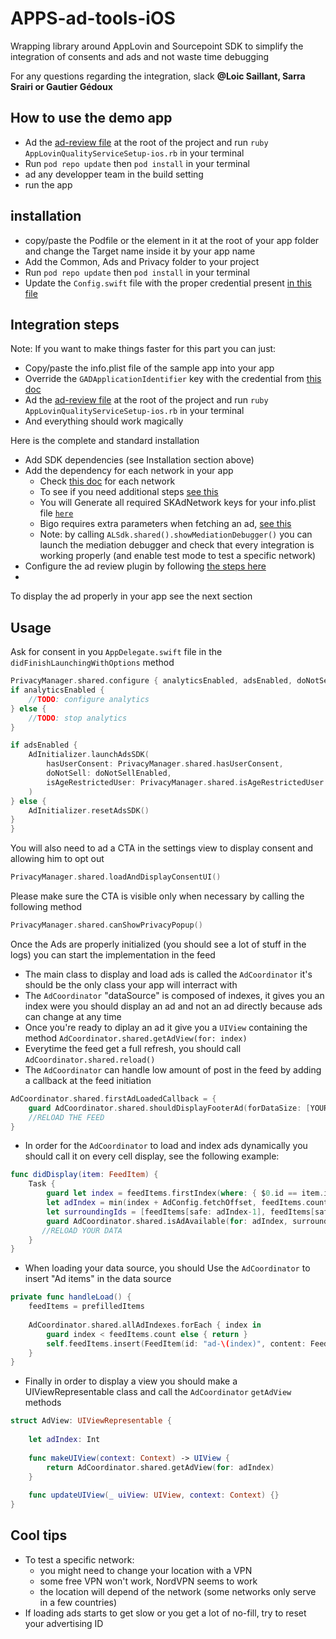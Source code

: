 # APPS-ad-tools-iOS

Wrapping library around AppLovin and Sourcepoint SDK to simplify the integration of consents and ads and not waste time debugging

For any questions regarding the integration, slack **@Loic Saillant, Sarra Srairi or Gautier Gédoux**


## How to use the demo app

* Ad the [ad-review file](https://www.notion.so/voodoo/Ads-in-BeReal-f56d438a6b6f4d2a8dd36e941a473fad?pvs=4#3aab2b062611417f920eff85e9c1e44f) at the root of the project and run `ruby AppLovinQualityServiceSetup-ios.rb` in your terminal
* Run `pod repo update` then `pod install` in your terminal
* ad any developper team in the build setting
* run the app


## installation

* copy/paste the Podfile or the element in it at the root of your app folder and change the Target name inside it by your app name
* Add the Common, Ads and Privacy folder to your project
* Run `pod repo update` then `pod install` in your terminal
* Update the `Config.swift` file with the proper credential present [in this file](https://docs.google.com/spreadsheets/d/10GfnMXMkHk4YTUA1xX9oIcqg-vzzLkAdiWUDXRK9lU8/edit?pli=1#gid=0)

## Integration steps

Note: If you want to make things faster for this part you can just:
   * Copy/paste the info.plist file of the sample app into your app
   * Override the `GADApplicationIdentifier` key with the credential from [this doc](https://docs.google.com/spreadsheets/d/10GfnMXMkHk4YTUA1xX9oIcqg-vzzLkAdiWUDXRK9lU8/edit?pli=1#gid=0)
   * Ad the [ad-review file](https://www.notion.so/voodoo/Ads-in-BeReal-f56d438a6b6f4d2a8dd36e941a473fad?pvs=4#3aab2b062611417f920eff85e9c1e44f) at the root of the project and run `ruby AppLovinQualityServiceSetup-ios.rb` in your terminal
   * And everything should work magically

Here is the complete and standard installation

* Add SDK dependencies (see Installation section above)
* Add the dependency for each network in your app
    * Check [this doc](https://developers.applovin.com/en/ios/preparing-mediated-networks) for each network
    * To see if you need additional steps [see this](https://developers.applovin.com/en/ios/testing-networks/mediation-debugger/)
    * You will Generate all required SKAdNetwork keys for your info.plist file [`here`](https://developers.applovin.com/en/ios/overview/skadnetwork/)
    * Bigo requires extra parameters when fetching an ad, [see this](https://www.bigossp.com/guide/sdk/ios/mediation/maxAdapter#5-load-and-show-an-ad)
    * Note: by calling `ALSdk.shared().showMediationDebugger()`
      you can launch the mediation debugger and check that every integration is working properly
      (and enable test mode to test a specific network)   
* Configure the ad review plugin by following [the steps here](https://developers.applovin.com/en/ios/overview/integration#enable-ad-review)
* 

To display the ad properly in your app see the next section

## Usage

Ask for consent in you `AppDelegate.swift` file in the `didFinishLaunchingWithOptions` method

```swift
PrivacyManager.shared.configure { analyticsEnabled, adsEnabled, doNotSellEnabled in
if analyticsEnabled {
    //TODO: configure analytics
} else {
    //TODO: stop analytics
}

if adsEnabled {
    AdInitializer.launchAdsSDK(
        hasUserConsent: PrivacyManager.shared.hasUserConsent,
        doNotSell: doNotSellEnabled,
        isAgeRestrictedUser: PrivacyManager.shared.isAgeRestrictedUser
    )
} else {
    AdInitializer.resetAdsSDK()
}
}
```

You will also need to ad a CTA in the settings view to display consent and allowing him to opt out

```swift
PrivacyManager.shared.loadAndDisplayConsentUI()     
```

Please make sure the CTA is visible only when necessary by calling the following method
```swift
PrivacyManager.shared.canShowPrivacyPopup()     
```


Once the Ads are properly initialized (you should see a lot of stuff in the logs) you can start the implementation in the feed

* The main class to display and load ads is called the `AdCoordinator` it's should be the only class your app will interract with
* The `AdCoordinator` "dataSource" is composed of indexes, it gives you an index were you should display an ad and not an ad directly because ads can change at any time
* Once you're ready to diplay an ad it give you a `UIView` containing the method `AdCoordinator.shared.getAdView(for: index)`
* Everytime the feed get a full refresh, you should call `AdCoordinator.shared.reload()`
* The `AdCoordinator` can handle low amount of post in the feed by adding a callback at the feed initiation
```swift
AdCoordinator.shared.firstAdLoadedCallback = {
    guard AdCoordinator.shared.shouldDisplayFooterAd(forDataSize: [YOUR DATA SIZE]) else { return }
    //RELOAD THE FEED
}
```

* In order for the `AdCoordinator` to load and index ads dynamically you should call it on every cell display, see the following example:
```swift
func didDisplay(item: FeedItem) {
    Task {
        guard let index = feedItems.firstIndex(where: { $0.id == item.id }) else { return }
        let adIndex = min(index + AdConfig.fetchOffset, feedItems.count) //We need to add an offset in order to not disturb the view generation
        let surroundingIds = [feedItems[safe: adIndex-1], feedItems[safe: adIndex+1]].compactMap { $0?.id } //this is used for Google Ad Mob integration
        guard AdCoordinator.shared.isAdAvailable(for: adIndex, surroundingIds: surroundingIds) else { return }
       //RELOAD YOUR DATA
    }
}
```

* When loading your data source, you should Use the `AdCoordinator` to insert "Ad items" in the data source
```swift
private func handleLoad() {
    feedItems = prefilledItems
    
    AdCoordinator.shared.allAdIndexes.forEach { index in
        guard index < feedItems.count else { return }
        self.feedItems.insert(FeedItem(id: "ad-\(index)", content: FeedItemContent.adIndex(index)), at: index)
    }
}
```

* Finally in order to display a view you should make a UIViewRepresentable class and call the `AdCoordinator` `getAdView` methods
```swift
struct AdView: UIViewRepresentable {
    
    let adIndex: Int
    
    func makeUIView(context: Context) -> UIView {
        return AdCoordinator.shared.getAdView(for: adIndex)
    }
    
    func updateUIView(_ uiView: UIView, context: Context) {}
}
```

## Cool tips

* To test a specific network:
    * you might need to change your location with a VPN
    * some free VPN won't work, NordVPN seems to work
    * the location will depend of the network (some networks only serve in a few countries)
* If loading ads starts to get slow or you get a lot of no-fill, try to reset your advertising ID
